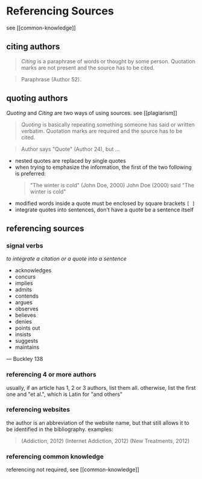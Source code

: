 # Referencing Sources

see [[common-knowledge]]

## citing authors

> _Citing_ is a paraphrase of words or thought by some person. Quotation marks are not present and the source has to be cited.

> Paraphrase (Author 52).

## quoting authors

_Quoting_ and _Citing_ are two ways of using sources. see [[plagiarism]]

> _Quoting_ is basically repeating something someone has said or written verbatim. Quotation marks are required and the source has to be cited.

> Author says "Quote" (Author 24), but ...

- nested quotes are replaced by single quotes
- when trying to emphasize the information, the first of the two following is preferred:
  > "The winter is cold" (John Doe, 2000)
  > John Doe (2000) said "The winter is cold"
- modified words inside a quote must be enclosed by square brackets `[ ]`
- integrate quotes into sentences, don't have a quote be a sentence itself

## referencing sources

### signal verbs

_to integrate a citation or a quote into a sentence_

- acknowledges
- concurs
- implies
- admits
- contends
- argues
- observes
- believes
- denies
- points out
- insists
- suggests
- maintains

&mdash; Buckley 138

### referencing 4 or more authors

usually, if an article has 1, 2 or 3 authors, list them all. otherwise, list the first one and "et al.", which is Latin for "and others"

### referencing websites

the author is an abbreviation of the website name, but that still allows it to be identified in the bibliography. examples:

> (Addiction, 2012)
> (Internet Addiction, 2012)
> (New Treatments, 2012)

### referencing common knowledge

referencing not required, see [[common-knowledge]]
